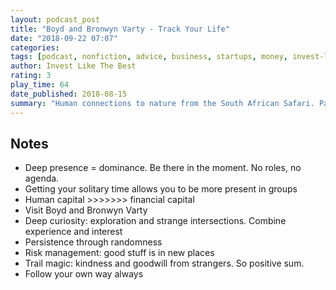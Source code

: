 ```yaml
---
layout: podcast_post
title: "Boyd and Bronwyn Varty - Track Your Life"
date: "2018-09-22 07:07"
categories:
tags: [podcast, nonfiction, advice, business, startups, money, invest-like-the-best]
author: Invest Like The Best
rating: 3
play_time: 64
date_published: 2018-08-15
summary: "Human connections to nature from the South African Safari. Parallels in business and life."
---
```


## Notes

* Deep presence = dominance. Be there in the moment. No roles, no agenda.
* Getting your solitary time allows you to be more present in groups
* Human capital >>>>>>> financial capital
* Visit Boyd and Bronwyn Varty
* Deep curiosity: exploration and strange intersections. Combine experience and
interest
* Persistence through randomness
* Risk management: good stuff is in new places
* Trail magic: kindness and goodwill from strangers. So positive sum.
* Follow your own way always
